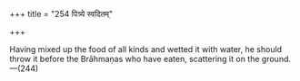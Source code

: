+++
title = "254 पित्र्ये स्वदितम्"

+++

Having mixed up the food of all kinds and wetted it with water, he should throw it before the Brāhmaṇas who have eaten, scattering it on the ground.—(244)